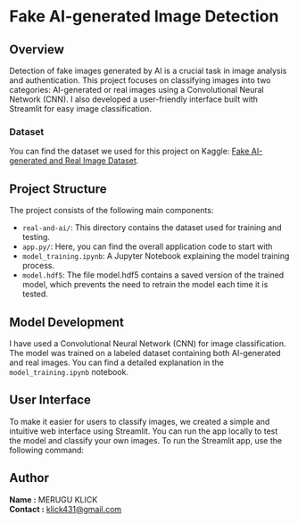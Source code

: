 # Fake AI-generated Image Detection

## Overview

Detection of fake images generated by AI is a crucial task in image analysis and authentication. This project focuses on classifying images into two categories: AI-generated or real images using a Convolutional Neural Network (CNN). I also developed a user-friendly interface built with Streamlit for easy image classification.

### Dataset

You can find the dataset we used for this project on Kaggle: [Fake AI-generated and Real Image Dataset](https://www.kaggle.com/datasets/birdy654/cifake-real-and-ai-generated-synthetic-images).

## Project Structure

The project consists of the following main components:

- `real-and-ai/`: This directory contains the dataset used for training and testing.
- `app.py/`: Here, you can find the overall application code to start with
- `model_training.ipynb`: A Jupyter Notebook explaining the model training process.
- `model.hdf5`: The file model.hdf5 contains a saved version of the trained model, which prevents the need to retrain the model each time it is tested.

## Model Development

I have used a Convolutional Neural Network (CNN) for image classification. The model was trained on a labeled dataset containing both AI-generated and real images. You can find a detailed explanation in the `model_training.ipynb` notebook.

## User Interface

To make it easier for users to classify images, we created a simple and intuitive web interface using Streamlit. You can run the app locally to test the model and classify your own images. To run the Streamlit app, use the following command:

## Author   
**Name :** MERUGU KLICK  
**Contact :** klick431@gmail.com
